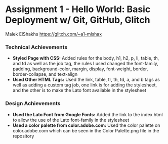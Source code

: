Assignment 1 - Hello World: Basic Deployment w/ Git, GitHub, Glitch
===

Malek ElShakhs https://glitch.com/~a1-mlshax

### Technical Achievements

- **Styled Page with CSS:** Added rules for the body, h1, h2, p, li, table, th, and td as well as the job tag, the rules I used changed the font-family, padding, background-color, margin, display, font-weight, border, border-collapse, and text-align
- **Used Other HTML Tags:** Used the link, table, tr, th, td, a, and b tags as well as adding a custom tag job, one link is for adding the stylesheet, and the other is to make the Lato font available in the stylesheet

### Design Achievements

- **Used the Lato Font from Google Fonts:** Added the link to the index.html to allow the use of the Lato font-family in the stylesheet
- **Used a color palette from color.adobe.com:** Used the color palette on color.adobe.com which can be seen in the Color Palette.png file in the repository
